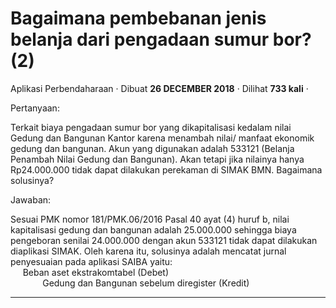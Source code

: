 Bagaimana pembebanan jenis belanja dari pengadaan sumur bor? (2)
================================================================

Aplikasi Perbendaharaan · Dibuat **26 DECEMBER 2018** · Dilihat **733 kali** ·

Pertanyaan:  

Terkait biaya pengadaan sumur bor yang dikapitalisasi kedalam nilai Gedung dan Bangunan Kantor karena menambah nilai/ manfaat ekonomik gedung dan bangunan. Akun yang digunakan adalah 533121 (Belanja Penambah Nilai Gedung dan Bangunan). Akan tetapi jika nilainya hanya Rp24.000.000 tidak dapat dilakukan perekaman di SIMAK BMN. Bagaimana solusinya?  

  

Jawaban:  

Sesuai PMK nomor 181/PMK.06/2016 Pasal 40 ayat (4) huruf b, nilai kapitalisasi gedung dan bangunan adalah 25.000.000 sehingga biaya pengeboran senilai 24.000.000 dengan akun 533121 tidak dapat dilakukan diaplikasi SIMAK. Oleh karena itu, solusinya adalah mencatat jurnal penyesuaian pada aplikasi SAIBA yaitu:      
     Beban aset ekstrakomtabel (Debet)  
             Gedung dan Bangunan sebelum diregister (Kredit)

  
  
  

* * *